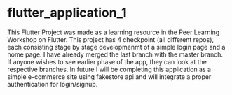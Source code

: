 # flutter_application_1
This Flutter Project was made as a learning resource in the Peer Learning Workshop on Flutter. 
This project has 4 checkpoint (all different repos), each consisting stage by stage developmenmt of a simple login page and a home page.
I have already merged the last branch with the master branch.
If anyone wishes to see earlier phase of the app, they can look at the respective branches.
In future I will be completing this application as a simple e-commerce site using fakestore api and will integrate a proper authentication for login/signup.
